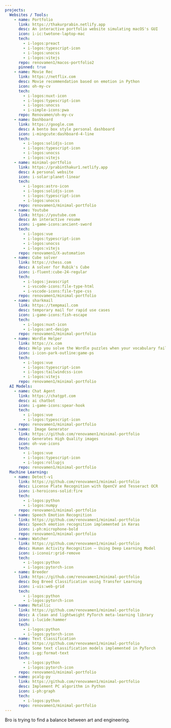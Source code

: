 ```yaml
---
projects:
  Websites / Tools:
    - name: Portfolio
      link: https://thakurprabin.netlify.app
      desc: An interactive portfolio website simulating macOS's GUI
      icon: i-ic:twotone-laptop-mac
      tech:
        - i-logos:preact
        - i-logos:typescript-icon
        - i-logos:unocss
        - i-logos:vitejs
      repo: renovamen1/macos-portfolio2
      pinned: true
    - name: Movie Rec
      link: https://netflix.com
      desc: Movie recommendation based on emotion in Python
      icon: oh-my-cv
      tech:
        - i-logos:nuxt-icon
        - i-logos:typescript-icon
        - i-logos:unocss
        - i-simple-icons:pwa
      repo: Renovamen/oh-my-cv
    - name: Dashboard
      link: https://google.com
      desc: A bento box style personal dashboard
      icon: i-mingcute:dashboard-4-line
      tech:
        - i-logos:solidjs-icon
        - i-logos:typescript-icon
        - i-logos:unocss
        - i-logos:vitejs
    - name: minimal-portfolio
      link: https://prabinthakur1.netlify.app
      desc: A personal website
      icon: i-solar:planet-linear
      tech:
        - i-logos:astro-icon
        - i-logos:solidjs-icon
        - i-logos:typescript-icon
        - i-logos:unocss
      repo: renovamen1/minimal-portfolio
    - name: Youtube
      link: https://youtube.com
      desc: An interactive resume
      icon: i-game-icons:ancient-sword
      tech:
        - i-logos:vue
        - i-logos:typescript-icon
        - i-logos:unocss
        - i-logos:vitejs
      repo: renovamen1/X-automation
    - name: Cube solver 
      link: https://chess.com
      desc: A solver for Rubik's Cube
      icon: i-fluent:cube-24-regular
      tech:
        - i-logos:javascript
        - i-vscode-icons:file-type-html
        - i-vscode-icons:file-type-css
      repo: renovamen1/minimal-portfolio
    - name: sharkmail
      link: https://tempmail.com
      desc: temporary mail for rapid use cases
      icon: i-game-icons:fish-escape
      tech:
        - i-logos:nuxt-icon
        - i-logos:ant-design
      repo: renovamen1/minimal-portfolio
    - name: Wordle Helper
      link: https://x.com
      desc: Help you solve the Wordle puzzles when your vocabulary fails you
      icon: i-icon-park-outline:game-ps
      tech:
        - i-logos:vue
        - i-logos:typescript-icon
        - i-logos:tailwindcss-icon
        - i-logos:vitejs
      repo: renovamen1/minimal-portfolio
  AI Models:
    - name: Chat Agent
      link: https://chatgpt.com
      desc: ai chatbot 
      icon: i-game-icons:spear-hook
      tech:
        - i-logos:vue
        - i-logos:typescript-icon
      repo: renovamen1/minimal-portfolio
    - name:  Image Generator
      link: https://github.com/renovamen1/minimal-portfolio
      desc: Generates High Quality images 
      icon: oh-vue-icons
      tech:
        - i-logos:vue
        - i-logos:typescript-icon
        - i-logos:rollupjs
      repo: renovamen1/minimal-portfolio
  Machine Learning:
    - name: Detect-v1
      link: https://github.com/renovamen1/minimal-portfolio
      desc: License Plate Recognition with OpenCV and Tesseract OCR
      icon: i-heroicons-solid:fire
      tech:
        - i-logos:python
        - i-logos:numpy
      repo: renovamen1/minimal-portfolio
    - name: Speech Emotion Recognition
      link: https://github.com/renovamen1/minimal-portfolio
      desc: Speech emotion recognition implemented in Keras
      icon: i-ph:microphone-bold
      repo: renovamen1/minimal-portfolio
    - name: Watcher
      link: https://github.com/renovamen1/minimal-portfolio
      desc: Human Activity Recognition – Using Deep Learning Model
      icon: i-iconoir:grid-remove
      tech:
        - i-logos:python
        - i-logos:pytorch-icon
    - name: Breeder
      link: https://github.com/renovamen1/minimal-portfolio
      desc: Dog Breed Classification using Transfer Learning
      icon: i-uis:web-grid
      tech:
        - i-logos:python
        - i-logos:pytorch-icon
    - name: Metallic
      link: https://github.com/renovamen1/minimal-portfolio
      desc: A clean and lightweight PyTorch meta-learning library
      icon: i-lucide:hammer
      tech:
        - i-logos:python
        - i-logos:pytorch-icon
    - name: Text Classification
      link: https://github.com/renovamen1/minimal-portfolio
      desc: Some text classification models implemented in PyTorch
      icon: i-gg:format-text
      tech:
        - i-logos:python
        - i-logos:pytorch-icon
      repo: renovamen1/minimal-portfolio
    - name: pcalg-py
      link: https://github.com/renovamen1/minimal-portfolio
      desc: Implement PC algorithm in Python
      icon: i-ph:graph
      tech:
        - i-logos:python
      repo: renovamen1/minimal-portfolio
---
```


 Bro is trying to find a balance between art and engineering.
